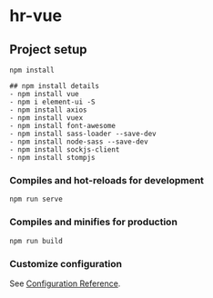 # hr-vue

## Project setup
```
npm install

## npm install details
- npm install vue
- npm i element-ui -S
- npm install axios
- npm install vuex
- npm install font-awesome
- npm install sass-loader --save-dev
- npm install node-sass --save-dev
- npm install sockjs-client
- npm install stompjs
```

### Compiles and hot-reloads for development
```
npm run serve
```

### Compiles and minifies for production
```
npm run build
```

### Customize configuration
See [Configuration Reference](https://cli.vuejs.org/config/).
